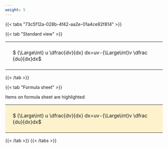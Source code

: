 ```yaml
---
weight: 5
---
```


{{< tabs "73c5f12a-028b-4f42-aa2e-01a4ce92f814" >}}

{{< tab "Standard view" >}}

<style type="text/css">
#T_b83cc th.col_heading {
  text-align: left;
  font-size: 1em;
}
#T_b83cc td {
  text-align: left;
  font-size: 1em;
  padding: 1.5em;
}
</style>
<table id="T_b83cc">
  <thead>
  </thead>
  <tbody>
    <tr>
      <td id="T_b83cc_row0_col0" class="data row0 col0" >$ {\Large\int} u \dfrac{dv}{dx} dx=uv-{\Large\int}v \dfrac {du}{dx}dx$</td>
    </tr>
  </tbody>
</table>
{{< /tab >}}

{{< tab "Formula sheet" >}}

Items on formula sheet are highlighted 
<br>
<style type="text/css">
#T_0b13a th.col_heading {
  text-align: left;
  font-size: 1em;
}
#T_0b13a td {
  text-align: left;
  font-size: 1em;
  padding: 1.5em;
}
#T_0b13a_row0_col0 {
  background-color: rgba(255,194,10, 0.2);
}
</style>
<table id="T_0b13a">
  <thead>
  </thead>
  <tbody>
    <tr>
      <td id="T_0b13a_row0_col0" class="data row0 col0" >$ {\Large\int} u \dfrac{dv}{dx} dx=uv-{\Large\int}v \dfrac {du}{dx}dx$</td>
    </tr>
  </tbody>
</table>
{{< /tab >}}
{{< /tabs >}}